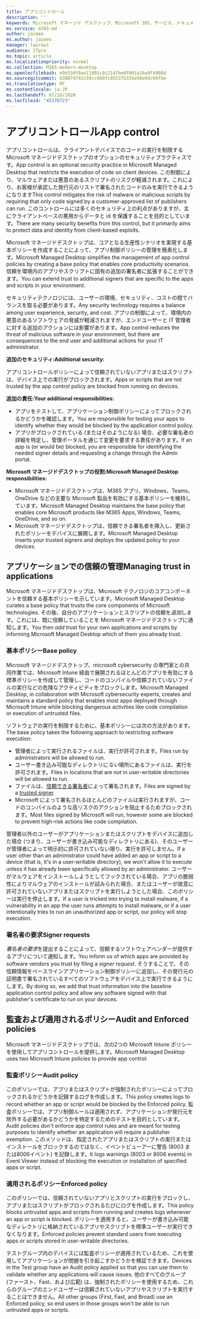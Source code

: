 ```yaml
---
title: アプリコントロール
description: ''
keywords: Microsoft マネージド デスクトップ、Microsoft 365、サービス、ドキュメント
ms.service: m365-md
author: jaimeo
ms.author: jaimeo
manager: laurawi
audience: ITpro
ms.topic: article
ms.localizationpriority: normal
ms.collection: M365-modern-desktop
ms.openlocfilehash: e9d33df0ae11d01c8c214fbe0f001a16e8f4908d
ms.sourcegitcommit: 63887d742c59cc660fc85537b335e98a9dc66fbe
ms.translationtype: MT
ms.contentlocale: ja-JP
ms.lasthandoff: 07/18/2020
ms.locfileid: "45170723"
---
```

# <a name="app-control"></a><span data-ttu-id="f86eb-103">アプリコントロール</span><span class="sxs-lookup"><span data-stu-id="f86eb-103">App control</span></span>

<span data-ttu-id="f86eb-104">アプリコントロールは、クライアントデバイスでのコードの実行を制限する Microsoft マネージドデスクトップのオプションのセキュリティプラクティスです。</span><span class="sxs-lookup"><span data-stu-id="f86eb-104">App control is an optional security practice in Microsoft Managed Desktop that restricts the execution of code on client devices.</span></span> <span data-ttu-id="f86eb-105">この制御により、マルウェアまたは悪意のあるスクリプトのリスクが軽減されます。これにより、お客様が承認した発行元のリストで署名されたコードのみを実行できるようになります</span><span class="sxs-lookup"><span data-stu-id="f86eb-105">This control mitigates the risk of malware or malicious scripts by requiring that only code signed by a customer-approved list of publishers can run.</span></span> <span data-ttu-id="f86eb-106">このコントロールには多くのセキュリティ上の利点がありますが、主にクライアントベースの悪用からデータと id を保護することを目的としています。</span><span class="sxs-lookup"><span data-stu-id="f86eb-106">There are many security benefits from this control, but it primarily aims to protect data and identity from client-based exploits.</span></span>

<span data-ttu-id="f86eb-107">Microsoft マネージドデスクトップは、コアとなる生産性シナリオを実現する基本ポリシーを作成することによって、アプリ制御ポリシーの管理を簡素化します。</span><span class="sxs-lookup"><span data-stu-id="f86eb-107">Microsoft Managed Desktop simplifies the management of app control policies by creating a base policy that enables core productivity scenarios.</span></span> <span data-ttu-id="f86eb-108">信頼を環境内のアプリやスクリプトに固有の追加の署名者に拡張することができます。</span><span class="sxs-lookup"><span data-stu-id="f86eb-108">You can extend trust to additional signers that are specific to the apps and scripts in your environment.</span></span> 


<span data-ttu-id="f86eb-109">セキュリティテクノロジには、ユーザーの環境、セキュリティ、コストの間でバランスを取る必要があります。</span><span class="sxs-lookup"><span data-stu-id="f86eb-109">Any security technology requires a balance among user experience, security, and cost.</span></span> <span data-ttu-id="f86eb-110">アプリの制御によって、環境内の悪意のあるソフトウェアの脅威が軽減されますが、エンドユーザーと IT 管理者に対する追加のアクションには影響があります。</span><span class="sxs-lookup"><span data-stu-id="f86eb-110">App control reduces the threat of malicious software in your environment, but there are consequences to the end user and additional actions for your IT administrator.</span></span>

<span data-ttu-id="f86eb-111">**追加のセキュリティ:**</span><span class="sxs-lookup"><span data-stu-id="f86eb-111">**Additional security:**</span></span>

<span data-ttu-id="f86eb-112">アプリコントロールポリシーによって信頼されていないアプリまたはスクリプトは、デバイス上での実行がブロックされます。</span><span class="sxs-lookup"><span data-stu-id="f86eb-112">Apps or scripts that are not trusted by the app control policy are blocked from running on devices.</span></span>

<span data-ttu-id="f86eb-113">**追加の責任:**</span><span class="sxs-lookup"><span data-stu-id="f86eb-113">**Your additional responsibilities:**</span></span>

- <span data-ttu-id="f86eb-114">アプリをテストして、アプリケーション制御ポリシーによってブロックされるかどうかを確認します。</span><span class="sxs-lookup"><span data-stu-id="f86eb-114">You are responsible for testing your apps to identify whether they would be blocked by the application control policy.</span></span>
- <span data-ttu-id="f86eb-115">アプリがブロックされている (またはそのようになる) 場合、必要な署名者の詳細を特定し、管理ポータルを通じて変更を要求する責任があります。</span><span class="sxs-lookup"><span data-stu-id="f86eb-115">If an app is (or would be) blocked, you are responsible for identifying the needed signer details and requesting a change through the Admin portal.</span></span>

<span data-ttu-id="f86eb-116">**Microsoft マネージドデスクトップの役割:**</span><span class="sxs-lookup"><span data-stu-id="f86eb-116">**Microsoft Managed Desktop responsibilities:**</span></span>

- <span data-ttu-id="f86eb-117">Microsoft マネージドデスクトップは、M365 アプリ、Windows、Teams、OneDrive などの主要な Microsoft 製品を有効にする基本ポリシーを維持しています。</span><span class="sxs-lookup"><span data-stu-id="f86eb-117">Microsoft Managed Desktop maintains the base policy that enables core Microsoft products like M365 Apps, Windows, Teams, OneDrive, and so on.</span></span>
- <span data-ttu-id="f86eb-118">Microsoft マネージドデスクトップは、信頼できる署名者を挿入し、更新されたポリシーをデバイスに展開します。</span><span class="sxs-lookup"><span data-stu-id="f86eb-118">Microsoft Managed Desktop inserts your trusted signers and deploys the updated policy to your devices.</span></span>


## <a name="managing-trust-in-applications"></a><span data-ttu-id="f86eb-119">アプリケーションでの信頼の管理</span><span class="sxs-lookup"><span data-stu-id="f86eb-119">Managing trust in applications</span></span>

<span data-ttu-id="f86eb-120">Microsoft マネージドデスクトップは、Microsoft テクノロジのコアコンポーネントを信頼する基本ポリシーを示しています。</span><span class="sxs-lookup"><span data-stu-id="f86eb-120">Microsoft Managed Desktop curates a base policy that trusts the core components of Microsoft technologies.</span></span> <span data-ttu-id="f86eb-121">その後、自分のアプリケーションとスクリプトの信頼を*追加*します。これには、既に信頼していることを Microsoft マネージドデスクトップに通知します。</span><span class="sxs-lookup"><span data-stu-id="f86eb-121">You then *add* trust for your own applications and scripts by informing Microsoft Managed Desktop which of them you already trust.</span></span>

### <a name="base-policy"></a><span data-ttu-id="f86eb-122">基本ポリシー</span><span class="sxs-lookup"><span data-stu-id="f86eb-122">Base policy</span></span>

<span data-ttu-id="f86eb-123">Microsoft マネージドデスクトップ、microsoft cybersecurity の専門家との共同作業では、Microsoft Intune 経由で展開されるほとんどのアプリを有効にする標準ポリシーを作成して管理し、コードのコンパイルや信頼されていないファイルの実行などの危険なアクティビティをブロックします。</span><span class="sxs-lookup"><span data-stu-id="f86eb-123">Microsoft Managed Desktop, in collaboration with Microsoft cybersecurity experts, creates and maintains a standard policy that enables most apps deployed through Microsoft Intune while blocking dangerous activities like code compilation or execution of untrusted files.</span></span>

<span data-ttu-id="f86eb-124">ソフトウェアの実行を制限するために、基本ポリシーには次の方法があります。</span><span class="sxs-lookup"><span data-stu-id="f86eb-124">The base policy takes the following approach to restricting software execution:</span></span>

- <span data-ttu-id="f86eb-125">管理者によって実行されるファイルは、実行が許可されます。</span><span class="sxs-lookup"><span data-stu-id="f86eb-125">Files run by administrators will be allowed to run.</span></span>
- <span data-ttu-id="f86eb-126">ユーザー書き込み可能なディレクトリに*ない*場所にあるファイルは、実行を許可されます。</span><span class="sxs-lookup"><span data-stu-id="f86eb-126">Files in locations that are *not* in user-writable directories will be allowed to run.</span></span>
- <span data-ttu-id="f86eb-127">ファイルは、[信頼できる署名者](#signer-requests)によって署名されます。</span><span class="sxs-lookup"><span data-stu-id="f86eb-127">Files are signed by a [trusted signer](#signer-requests).</span></span>
- <span data-ttu-id="f86eb-128">Microsoft によって署名されるほとんどのファイルは実行されますが、コードのコンパイルのような高リスクのアクションを阻止するためブロックされます。</span><span class="sxs-lookup"><span data-stu-id="f86eb-128">Most files signed by Microsoft will run, however some are blocked to prevent high-risk actions like code compilation.</span></span>


<span data-ttu-id="f86eb-129">管理者以外のユーザーがアプリケーションまたはスクリプトをデバイスに追加した場合 (つまり、ユーザーが書き込み可能なディレクトリにある)、そのユーザーが管理者によって明示的に許可されていない限り、実行を許可しません。</span><span class="sxs-lookup"><span data-stu-id="f86eb-129">If a user other than an administrator could have added an app or script to a device (that is, it's in a user-writable directory), we won't allow it to execute unless it has already been specifically allowed by an administrator.</span></span> <span data-ttu-id="f86eb-130">ユーザーがマルウェアをインストールしようとしてフックされている場合、アプリの脆弱性によりマルウェアのインストールが試みられた場合、またはユーザーが故意に許可されていないアプリまたはスクリプトを実行しようとした場合、このポリシーは実行を停止します。</span><span class="sxs-lookup"><span data-stu-id="f86eb-130">If a user is tricked into trying to install malware, if a vulnerability in an app the user runs attempts to install malware, or if a user intentionally tries to run an unauthorized app or script, our policy will stop execution.</span></span>

### <a name="signer-requests"></a><span data-ttu-id="f86eb-131">署名者の要求</span><span class="sxs-lookup"><span data-stu-id="f86eb-131">Signer requests</span></span>

<span data-ttu-id="f86eb-132">*署名者の要求*を提出することによって、信頼するソフトウェアベンダーが提供するアプリについて通知します。</span><span class="sxs-lookup"><span data-stu-id="f86eb-132">You inform us of which apps are provided by software vendors you trust by filing a *signer request*.</span></span> <span data-ttu-id="f86eb-133">そうすることで、その信頼情報をベースラインアプリケーション制御ポリシーに追加し、その発行元の証明書で署名されているすべてのソフトウェアをデバイス上で実行できるようにします。</span><span class="sxs-lookup"><span data-stu-id="f86eb-133">By doing so, we add that trust information into the baseline application control policy and allow any software signed with that publisher's certificate to run on your devices.</span></span>

## <a name="audit-and-enforced-policies"></a><span data-ttu-id="f86eb-134">監査および適用されるポリシー</span><span class="sxs-lookup"><span data-stu-id="f86eb-134">Audit and Enforced policies</span></span>

<span data-ttu-id="f86eb-135">Microsoft マネージドデスクトップでは、次の2つの Microsoft Intune ポリシーを使用してアプリコントロールを提供します。</span><span class="sxs-lookup"><span data-stu-id="f86eb-135">Microsoft Managed Desktop uses two Microsoft Intune policies to provide app control:</span></span>

### <a name="audit-policy"></a><span data-ttu-id="f86eb-136">監査ポリシー</span><span class="sxs-lookup"><span data-stu-id="f86eb-136">Audit policy</span></span>
<span data-ttu-id="f86eb-137">このポリシーでは、アプリまたはスクリプトが強制されたポリシーによってブロックされるかどうかを記録するログを作成します。</span><span class="sxs-lookup"><span data-stu-id="f86eb-137">This policy creates logs to record whether an app or script would be blocked by the Enforced policy.</span></span> <span data-ttu-id="f86eb-138">監査ポリシーでは、アプリ制御ルールは適用されず、アプリケーションが発行元を除外する必要があるかどうかを特定するためのテストを目的としています。</span><span class="sxs-lookup"><span data-stu-id="f86eb-138">Audit policies don't enforce app control rules and are meant for testing purposes to identify whether an application will require a publisher exemption.</span></span> <span data-ttu-id="f86eb-139">このメソッドは、指定されたアプリまたはスクリプトの実行またはインストールをブロックするのではなく、イベントビューアーに警告 (8003 または8006イベント) を記録します。</span><span class="sxs-lookup"><span data-stu-id="f86eb-139">It logs warnings (8003 or 8006 events) in Event Viewer instead of blocking the execution or installation of specified apps or script.</span></span>

### <a name="enforced-policy"></a><span data-ttu-id="f86eb-140">適用されるポリシー</span><span class="sxs-lookup"><span data-stu-id="f86eb-140">Enforced policy</span></span>
<span data-ttu-id="f86eb-141">このポリシーでは、信頼されていないアプリとスクリプトの実行をブロックし、アプリまたはスクリプトがブロックされるたびにログを作成します。</span><span class="sxs-lookup"><span data-stu-id="f86eb-141">This policy blocks untrusted apps and scripts from running and creates logs whenever an app or script is blocked.</span></span> <span data-ttu-id="f86eb-142">ポリシーを適用すると、ユーザーが書き込み可能なディレクトリに格納されているアプリやスクリプトを標準ユーザーが実行できなくなります。</span><span class="sxs-lookup"><span data-stu-id="f86eb-142">Enforced policies prevent standard users from executing apps or scripts stored in user-writable directories.</span></span>

<span data-ttu-id="f86eb-143">テストグループ内のデバイスには監査ポリシーが適用されているため、これを使用してアプリケーションが問題を引き起こすかどうかを検証できます。</span><span class="sxs-lookup"><span data-stu-id="f86eb-143">Devices in the Test group have an Audit policy applied so that you can use them to validate whether any applications will cause issues.</span></span> <span data-ttu-id="f86eb-144">他のすべてのグループ (ファースト、Fast、および広範) は、強制されたポリシーを使用するため、これらのグループのエンドユーザーは信頼されていないアプリやスクリプトを実行することはできません。</span><span class="sxs-lookup"><span data-stu-id="f86eb-144">All other groups (First, Fast, and Broad) use an Enforced policy, so end users in those groups won't be able to run untrusted apps or scripts.</span></span>







